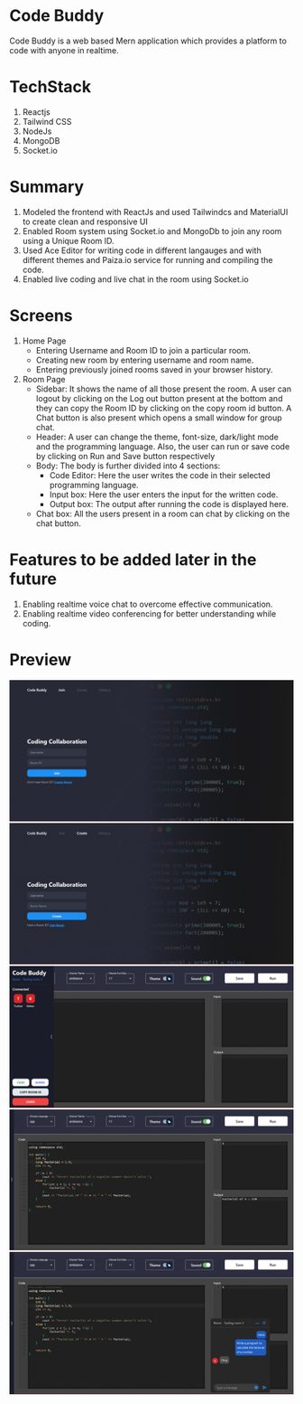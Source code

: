 # Code Buddy

Code Buddy is a web based Mern application which provides a platform to code with anyone in realtime.

# TechStack

1. Reactjs
2. Tailwind CSS
3. NodeJs
4. MongoDB
5. Socket.io

# Summary

1. Modeled the frontend with ReactJs and used Tailwindcs and MaterialUI to create clean and responsive UI
2. Enabled Room system using Socket.io and MongoDb to join any room using a Unique Room ID.
3. Used Ace Editor for writing code in different langauges and with different themes and Paiza.io service for running and compiling the code.
4. Enabled live coding and live chat in the room using Socket.io

# Screens

1. Home Page
   - Entering Username and Room ID to join a particular room.
   - Creating new room by entering username and room name.
   - Entering previously joined rooms saved in your browser history.
2. Room Page
   - Sidebar: It shows the name of all those present the room. A user can logout by clicking on the Log out button present at the bottom and they can copy the Room ID by clicking on the copy room id button. A Chat button is also present which opens a small window for group chat.
   - Header: A user can change the theme, font-size, dark/light mode and the programming language. Also, the user can run or save code by clicking on Run and Save button respectively
   - Body: The body is further divided into 4 sections:
     * Code Editor: Here the user writes the code in their selected programming language.
     * Input box: Here the user enters the input for the written code.
     * Output box: The output after running the code is displayed here.
   - Chat box: All the users present in a room can chat by clicking on the chat button.

# Features to be added later in the future
1. Enabling realtime voice chat to overcome effective communication.
2. Enabling realtime video conferencing for better understanding while coding.

# Preview

<img src="./screenshots/1.png" />
<img src="./screenshots/2.png" />
<img src="./screenshots/3.png" />
<img src="./screenshots/4.png" />
<img src="./screenshots/5.png" />
